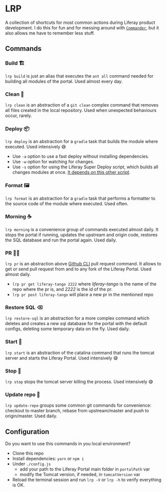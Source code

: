# LRP

A collection of shortcuts for most common actions during Liferay product development. I do this for fun and for messing around with [`Commander`](https://www.npmjs.com/package/commander), but it also allows me have to remember less stuff.

## Commands

### Build 🏗

`lrp build` is just an alias that executes the `ant all` command needed for building all modules of the portal. Used almost every day.

### Clean 🧹

`lrp clean` is an abstraction of a `git clean` complex command that removes all files created in the local repository. Used when unexpected behaviours occur, rarely.

### Deploy 📦

`lrp deploy` is an abstraction for a `gradle` task that builds the module where executed. Used intensively 😅

- Use `-a` option to use a fast deploy without installing dependencies.
- Use `-w` option for watching for changes.
- Use `-s` option for using the Liferay Super Deploy script, which builds all changes modules at once. [It depends on this other script](https://github.com/4lejandrito/liferay-super-deploy).

### Format 🖼

`lrp format` is an abstraction for a `gradle` task that performs a formatter to the source code of the module where executed. Used often.

### Morning ☕️

`lrp morning` is a convenience group of commands executed almost daily. It stops the portal if running, updates the upstream and origin code, restores the SQL database and run the portal again. Used daily.

### PR 👨‍🏫

`lrp pr` is an abstraction above [Github CLI](https://cli.github.com/) pull request command. It allows to get or send pull request from and to any fork of the Liferay Portal. Used almost daily.

- `lrp pr get liferay-tango 2222` where _liferay-tango_ is the name of the repo where the pr is, and _2222_ is the id of the pr.
- `lrp pr post liferay-tango` will place a new pr in the mentioned repo

### Restore SQL ⌫

`lrp restore-sql` is an abstraction for a more complex command which deletes and creates a new sql database for the portal with the default configs, deleting some temporary data on the fly. Used daily.

### Start 🚀

`lrp start` is an abstraction of the catalina command that runs the tomcat server and starts the Liferay Portal. Used intensively 😅

### Stop 🧨

`lrp stop` stops the tomcat server killing the process. Used intensively 😅

### Update repo 🥤

`lrp update-repo` groups some common git commands for convenience: checkout to master branch, rebase from upstream/master and push to origin/master. Used daily.

## Configuration

Do you want to use this commands in you local environment?

- Clone this repo
- Install dependencies: `yarn` or `npm i`
- Under `./config.js`
  - add your path to the Liferay Portal main folder in `portalPath` var
  - modify the Tomcat version, if needed, in `tomcatVersion` var
- Reload the terminal session and run `lrp -V` or `lrp -h` to verify everything is OK.
